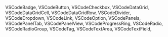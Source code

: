 VSCodeBadge,
	VSCodeButton,
	VSCodeCheckbox,
	VSCodeDataGrid,
	VSCodeDataGridCell,
	VSCodeDataGridRow,
	VSCodeDivider,
	VSCodeDropdown,
	VSCodeLink,
	VSCodeOption,
	VSCodePanels,
	VSCodePanelTab,
	VSCodePanelView,
	VSCodeProgressRing,
	VSCodeRadio,
	VSCodeRadioGroup,
	VSCodeTag,
	VSCodeTextArea,
	VSCodeTextField,